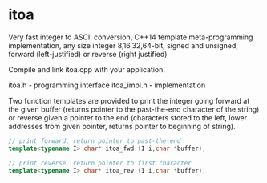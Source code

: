 # itoa
Very fast integer to ASCII conversion, C++14 template meta-programming implementation, any size integer 8,16,32,64-bit, signed and unsigned, forward (left-justified) or reverse (right justified)

Compile and link itoa.cpp with your application.

itoa.h      - programming interface
itoa_impl.h - implementation

Two function templates are provided to print the integer going forward at the given buffer (returns pointer to the past-the-end character of the string) or reverse given a pointer to the end (characters stored to the left, lower addresses from given pointer, returns pointer to beginning of string).

```c++
// print forward, return pointer to past-the-end
template<typename I> char* itoa_fwd (I i,char *buffer);

// print reverse, return pointer to first character
template<typename I> char* itoa_rev (I i,char *buffer);
```
